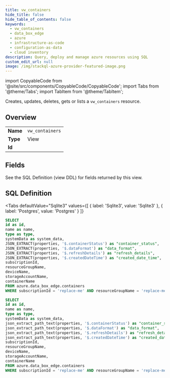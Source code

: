 ```yaml
--- 
title: vw_containers
hide_title: false
hide_table_of_contents: false
keywords:
  - vw_containers
  - data_box_edge
  - azure
  - infrastructure-as-code
  - configuration-as-data
  - cloud inventory
description: Query, deploy and manage azure resources using SQL
custom_edit_url: null
image: /img/stackql-azure-provider-featured-image.png
---
```


import CopyableCode from '@site/src/components/CopyableCode/CopyableCode';
import Tabs from '@theme/Tabs';
import TabItem from '@theme/TabItem';

Creates, updates, deletes, gets or lists a <code>vw_containers</code> resource.

## Overview
<table><tbody>
<tr><td><b>Name</b></td><td><code>vw_containers</code></td></tr>
<tr><td><b>Type</b></td><td>View</td></tr>
<tr><td><b>Id</b></td><td><CopyableCode code="azure.data_box_edge.vw_containers" /></td></tr>
</tbody></table>

## Fields

See the SQL Definition (view DDL) for fields returned by this view.

## SQL Definition

<Tabs
defaultValue="Sqlite3"
values={[
{ label: 'Sqlite3', value: 'Sqlite3' },
{ label: 'Postgres', value: 'Postgres' }
]}
>
<TabItem value="Sqlite3">

```sql
SELECT
id as id,
name as name,
type as type,
systemData as system_data,
JSON_EXTRACT(properties, '$.containerStatus') as "container_status",
JSON_EXTRACT(properties, '$.dataFormat') as "data_format",
JSON_EXTRACT(properties, '$.refreshDetails') as "refresh_details",
JSON_EXTRACT(properties, '$.createdDateTime') as "created_date_time",
subscriptionId,
resourceGroupName,
deviceName,
storageAccountName,
containerName
FROM azure.data_box_edge.containers
WHERE subscriptionId = 'replace-me' AND resourceGroupName = 'replace-me' AND deviceName = 'replace-me' AND storageAccountName = 'replace-me';
```

</TabItem>
<TabItem value="Postgres">

```sql
SELECT
id as id,
name as name,
type as type,
systemData as system_data,
json_extract_path_text(properties, '$.containerStatus') as "container_status",
json_extract_path_text(properties, '$.dataFormat') as "data_format",
json_extract_path_text(properties, '$.refreshDetails') as "refresh_details",
json_extract_path_text(properties, '$.createdDateTime') as "created_date_time",
subscriptionId,
resourceGroupName,
deviceName,
storageAccountName,
containerName
FROM azure.data_box_edge.containers
WHERE subscriptionId = 'replace-me' AND resourceGroupName = 'replace-me' AND deviceName = 'replace-me' AND storageAccountName = 'replace-me';
```

</TabItem>
</Tabs>
